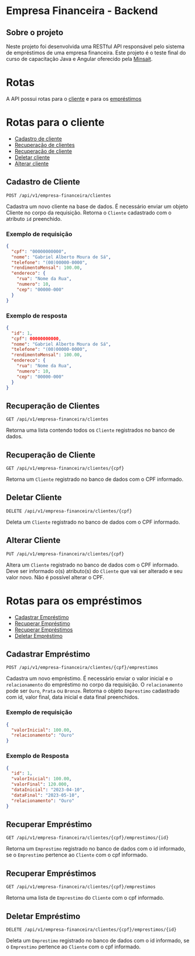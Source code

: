 # Empresa Financeira - Backend

## Sobre o projeto
Neste projeto foi desenvolvida uma RESTful API responsável pelo sistema de empréstimos de uma empresa financeira. Este projeto é o teste final do curso de capacitação Java e Angular oferecido pela [Minsait](https://www.minsait.com/pt).

# Rotas
A API possui rotas para o [cliente](#Rotas-para-o-cliente) e para os [empréstimos](#Rotas-para-os-empréstimos)

# Rotas para o cliente
* [Cadastro de cliente](#Cadastro-de-Cliente)
* [Recuperação de clientes](#Recuperação-de-Clientes)
* [Recuperação de cliente](#Recuperação-de-Cliente)
* [Deletar cliente](#Deletar-Cliente)
* [Alterar cliente](#Alterar-Cliente)

## Cadastro de Cliente
`POST /api/v1/empresa-financeira/clientes`

Cadastra um novo cliente na base de dados. É necessário enviar um objeto Cliente no corpo da requisição.
Retorna o `Cliente` cadastrado com o atributo `id` preenchido.

### Exemplo de requisição
```JSON
{
  "cpf": "00000000000",
  "nome": "Gabriel Alberto Moura de Sá",
  "telefone": "(00)00000-0000",
  "rendimentoMensal": 100.00,
  "endereco": {
    "rua": "Nome da Rua",
    "numero": 10,
    "cep": "00000-000"
  }
}
```

### Exemplo de resposta
```JSON
{
  "id": 1,
  "cpf": 00000000000,
  "nome": "Gabriel Alberto Moura de Sá",
  "telefone": "(00)00000-0000",
  "rendimentoMensal": 100.00,
  "endereco": {
    "rua": "Nome da Rua",
    "numero": 10,
    "cep": "00000-000"
  }
}
```

## Recuperação de Clientes
`GET /api/v1/empresa-financeira/clientes`

Retorna uma lista contendo todos os `Cliente` registrados no banco de dados.

## Recuperação de Cliente
`GET /api/v1/empresa-financeira/clientes/{cpf}`

Retorna um `Cliente` registrado no banco de dados com o CPF informado.

## Deletar Cliente
`DELETE /api/v1/empresa-financeira/clientes/{cpf}`

Deleta um `Cliente` registrado no banco de dados com o CPF informado.

## Alterar Cliente
`PUT /api/v1/empresa-financeira/clientes/{cpf}`

Altera um `Cliente` registrado no banco de dados com o CPF informado. Deve ser informado o(s) atributo(s) do `Cliente` que vai ser alterado e seu valor novo. Não é possível alterar o CPF.

# Rotas para os empréstimos
* [Cadastrar Empréstimo](#cadastrar-empréstimo)
* [Recuperar Empréstimo](#recuperar-empréstimo)
* [Recuperar Empréstimos](#recuperar-empréstimos)
* [Deletar Empréstimo](#deletar-empréstimo)

## Cadastrar Empréstimo
`POST /api/v1/empresa-financeira/clientes/{cpf}/emprestimos`

Cadastra um novo empréstimo. É necessário enviar o valor inicial e o `relacionamento` do empréstimo no corpo da requisição. O `relacionamento` pode ser `Ouro`, `Prata` ou `Bronze`. Retorna o objeto `Emprestimo` cadastrado com id, valor final, data inicial e data final preenchidos.

### Exemplo de requisição
```JSON
{
  "valorInicial": 100.00,
  "relacionamento": "Ouro"
}
```
### Exemplo de Resposta
```JSON
{
  "id": 1,
  "valorInicial": 100.00,
  "valorFinal": 120.000,
  "dataInicial": "2023-04-10",
  "dataFinal": "2023-05-10",
  "relacionamento": "Ouro"
}
```

## Recuperar Empréstimo
`GET /api/v1/empresa-financeira/clientes/{cpf}/emprestimos/{id}`

Retorna um `Emprestimo` registrado no banco de dados com o id informado, se o `Emprestimo` pertence ao `Cliente` com o cpf informado.

## Recuperar Empréstimos
`GET /api/v1/empresa-financeira/clientes/{cpf}/emprestimos`

Retorna uma lista de `Emprestimo` do `Cliente` com o cpf informado.

## Deletar Empréstimo
`DELETE /api/v1/empresa-financeira/clientes/{cpf}/emprestimos/{id}`

Deleta um `Emprestimo` registrado no banco de dados com o id informado, se o `Emprestimo` pertence ao `Cliente` com o cpf informado.
